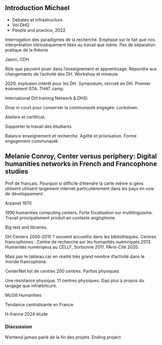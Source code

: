 ## Introduction Michael

- Debates et infrastructure
- Vol DHQ
- People and practice, 2022

Interrogation des paradigmes de la recherche. Emphase sur le fait que nos interprétation intrinsèquement liées au travail que mène. Pas de séparation pratique de la théorie

Jason, CDH

Rôle que peuvent jouer dans l’enseignement et apprentisage. Répondre aux changements de l’activité des DH. Workshop et mineure. 

2020, explosion intérêt pour les DH. Symposium, recruté en DH. Premier événement GTA. THAT camp.

International DH training Network & DHSI

Drop in court pour conserver la communauté engagée. Lockdown.

Ateliers et certificat.

Supporter le travail des étudiants

Balance enseignement et recherche. Agilité et priorisation. Forme engagement communauté.

## Melanie Conroy, Center versus periphery: Digital humanities networks in French and Francophone studies

Prof de français. Pourquoi si difficile d’étendre la carte même si gens utilisent utilisent largement internet particulièrement dans les pays en voie de développement.

Arpanet 1970

1990 humanities computing centers. Forte focalisation sur multilinguisme. Travail principalement produit en contexte anglophone.

Big text and libraries.

DH Centers 2005-2015 ? souvent accueillis dans les bibliothèques. Centres francophones : Centre de recherche sur les humanités nuémriques 2013. Humanités numériqeus au CELLF, Sorbonne 2011. PAris-Cité 2020.

Mais pas le tableau car en réalité très grand nombre d’activité dans le monde francophone.

CenterNet list de centres 200 centres. Parfois physiques

Une résistance physique. 11 centres physiques. Gap plus à propos du langage que infratsrtcure.

McGill Humanities

Tendance centralisante en France.

H-france 2024 étude

### Discussion

N’entend jamais parlé de la fin des projets. Ending project

